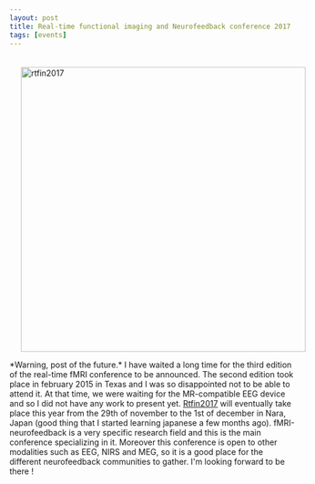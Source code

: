```yaml
---
layout: post
title: Real-time functional imaging and Neurofeedback conference 2017
tags: [events]
---
```

<img src="/lorraineperronnet/public/img/rtfin2017.png" style="width:500px;margin:20px 20px auto" alt="rtfin2017" />

\*Warning, post of the future.\* I have waited a long time for the third edition of the real-time fMRI conference to be announced. The second edition took place in february 2015 in Texas and I was so disappointed not to be able to attend it. At that time, we were waiting for the MR-compatible EEG device and so I did not have any work to present yet.  [Rtfin2017](http://rtfin2017.atr.jp/?page_id=36) will eventually take place this year from the 29th of november to the 1st of december in Nara, Japan (good thing that I started learning japanese a few months ago). fMRI-neurofeedback is a very specific research field and this is the main conference specializing in it. Moreover this conference is open to other modalities such as EEG, NIRS and MEG, so it is a good place for the different neurofeedback communities to gather. I'm looking forward to be there !
